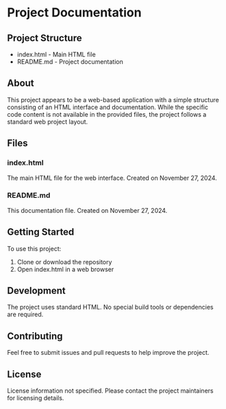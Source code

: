 # Project Documentation 

## Project Structure
- index.html - Main HTML file
- README.md - Project documentation

## About
This project appears to be a web-based application with a simple structure consisting of an HTML interface and documentation. While the specific code content is not available in the provided files, the project follows a standard web project layout.

## Files

### index.html
The main HTML file for the web interface. Created on November 27, 2024.

### README.md 
This documentation file. Created on November 27, 2024.

## Getting Started
To use this project:
1. Clone or download the repository
2. Open index.html in a web browser

## Development
The project uses standard HTML. No special build tools or dependencies are required.

## Contributing
Feel free to submit issues and pull requests to help improve the project.

## License
License information not specified. Please contact the project maintainers for licensing details.

